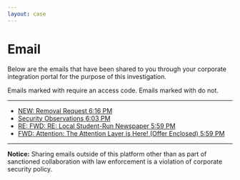 ```yaml
---
layout: case
---
```

<div class="content" data-view="email">
    <h1 class="uppercase">Email</h1>
    <p>Below are the emails that have been shared to you through your corporate integration portal for the purpose of this investigation.</p>
    <p>Emails marked with <i class="fa fa-lock"></i> require an access code. Emails marked with <i class="fa fa-envelope-o"></i> do not.</p>
    <hr>
    <ul class="nonlist">
        <li id="email-removal" class="email-holder hidden">
            <a href="../secure/removal" class="email">
                <i class="fa fa-lock"></i>
                <span> NEW: Removal Request</span>
                <span class="email-time">6:16 PM</span>
            </a>
        </li>
        <li class="email-holder">
            <a href="../document/observations" class="email">
                <i class="fa fa-envelope-o"></i>
                <span> Security Observations</span>
                <span class="email-time">6:03 PM</span>
            </a>
        </li>
        <li class="email-holder">
            <a href="../secure/pledge" class="email">
                <i class="fa fa-lock"></i>
                <span> RE: FWD: RE: Local Student-Run Newspaper</span>
                <span class="email-time">5:59 PM</span>
            </a>
        </li>
        <li class="email-holder">
            <a href="../secure/offer" class="email">
                <i class="fa fa-lock"></i>
                <span> FWD: Attention: The Attention Layer is Here! (Offer Enclosed)</span>
                <span class="email-time">5:59 PM</span>
            </a>
        </li>
    </ul>
    <hr>
    <p><strong>Notice:</strong> Sharing emails outside of this platform other than as part of sanctioned collaboration with law enforcement is a violation of corporate security policy.</p>
</div>